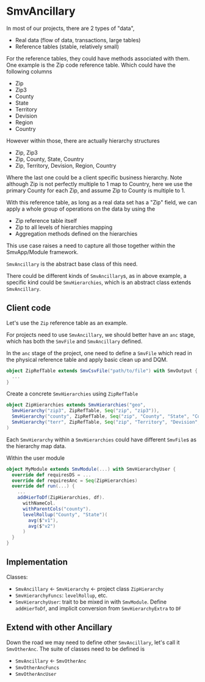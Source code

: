# SmvAncillary

In most of our projects, there are 2 types of "data",
* Real data (flow of data, transactions, large tables)
* Reference tables (stable, relatively small)

For the reference tables, they could have methods associated with them. One example
is the Zip code reference table. Which could have the following columns

* Zip
* Zip3
* County
* State
* Territory
* Devision
* Region
* Country

However within those, there are actually hierarchy structures

* Zip, Zip3
* Zip, County, State, Country
* Zip, Territory, Devision, Region, Country

Where the last one could be a client specific business hierarchy. Note although
Zip is not perfectly multiple to 1 map to Country, here we use the primary
County for each Zip, and assume Zip to County is multiple to 1.

With this reference table, as long as a real data set has a "Zip" field, we
can apply a whole group of operations on the data by using the
* Zip reference table itself
* Zip to all levels of hierarchies mapping
* Aggregation methods defined on the hierarchies

This use case raises a need to capture all those together within the SmvApp/Module
framework.

`SmvAncillary` is the abstract base class of this need.

There could be different kinds of `SmvAncillary`s, as in above example, a specific
kind could be `SmvHierarchies`, which is an abstract class extends `SmvAncillary`.

## Client code

Let's use the `Zip` reference table as an example.

For projects need to use `SmvAncillary`, we should better have an `anc` stage, which
has both the `SmvFile` and `SmvAncillary` defined.

In the `anc` stage of the project, one need to define a `SmvFile` which read in the
physical reference table and apply basic clean up and DQM.

```scala
object ZipRefTable extends SmvCsvFile("path/to/file") with SmvOutput {
  ...
}
```

Create a concrete `SmvHierarchies` using `ZipRefTable`

```scala
object ZipHierarchies extends SmvHierarchies("geo",
  SmvHierarchy("zip3", ZipRefTable, Seq("zip", "zip3")),
  SmvHierarchy("county", ZipRefTable, Seq("zip", "County", "State", "Country")),
  SmvHierarchy("terr", ZipRefTable, Seq("zip", "Territory", "Devision", "Region", "Country"))
)
```

Each `SmvHierarchy` within a `SmvHierarchies` could have different `SmvFile`s as the
hierarchy map data.

Within the user module

```scala
object MyModule extends SmvModule(...) with SmvHierarchyUser {
  override def requiresDS = ...
  override def requiresAnc = Seq(ZipHierarchies)
  override def run(...) {
    ...
    addHierToDf(ZipHierarchies, df).
      withNameCol.
      withParentCols("county").
      levelRollup("County", "State")(
        avg($"v1"),
        avg($"v2")
      )
  }
}
```

## Implementation

Classes:
* `SmvAncillary` <- `SmvHierarchy` <- project class `ZipHierarchy`
* `SmvHierarchyFuncs`: `levelRollup`, etc.
* `SmvHierarchyUser`: trait to be mixed in with `SmvModule`. Define `addHierToDf`, and implicit conversion from `SmvHierarchyExtra` to `DF`

## Extend with other Ancillary

Down the road we may need to define other `SmvAncillary`, let's call it `SmvOtherAnc`.
The suite of classes need to be defined is

* `SmvAncillary` <- `SmvOtherAnc`
* `SmvOtherAncFuncs`
* `SmvOtherAncUser`
